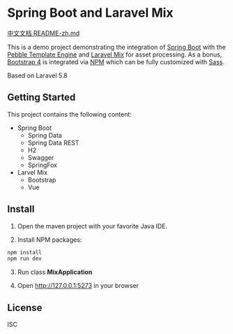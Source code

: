 Spring Boot and Laravel Mix
=======================================

[中文文档 README-zh.md](README-zh.md)

This is a demo project demonstrating the integration of [Spring Boot](https://spring.io/projects/spring-boot) with the [Pebble Template Engine](http://mitchellbosecke.com/pebble/home) and [Laravel Mix](https://github.com/JeffreyWay/laravel-mix) for asset processing. As a bonus, [Bootstrap 4](https://getbootstrap.com) is integrated via [NPM](https://www.npmjs.com/) which can be fully customized with [Sass](https://sass-lang.com/).

Based on Laravel 5.8

## Getting Started

This project contains the following content:

- Spring Boot
    - Spring Data
    - Spring Data REST
    - H2
    - Swagger
    - SpringFox
- Larvel Mix
    - Bootstrap
    - Vue    

## Install

1. Open the maven project with your favorite Java IDE.

2. Install NPM packages:

```powershell
npm install
npm run dev

```

3. Run class **MixApplication**

4. Open http://127.0.0.1:5273 in your browser

## License

ISC
